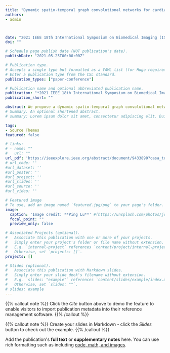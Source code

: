 ```yaml
---
title: "Dynamic spatio-temporal graph convolutional networks for cardiac motion analysis"
authors:
- admin 



date: "2021 IEEE 18th International Symposium on Biomedical Imaging (ISBI)"
doi: ""

# Schedule page publish date (NOT publication's date).
publishDate: "2021-05-25T00:00:00Z"

# Publication type.
# Accepts a single type but formatted as a YAML list (for Hugo requirements).
# Enter a publication type from the CSL standard.
publication_types: ["paper-conference"]

# Publication name and optional abbreviated publication name.
publication: "*2021 IEEE 18th International Symposium on Biomedical Imaging (ISBI)*"
publication_short: ""

abstract: We propose a dynamic spatio-temporal graph convolutional network (DST-GCN) approach to learn the left ventricular (LV) motion patterns from cardiac MR cine images. We represent the myocardial geometry using a graph that is constructed from sample nodes on endo- and epicardial contours. The DST-GCN follows an encoder-decoder framework. The encoder accepts a given cardiac motion represented by a sequence of ST-GCN. The decoder employs a graph-based gated recurrent unit (G-GRU) to predict future cardiac motion. We show that the DST-GCN can automatically quantify the spatio-temporal patterns in cardiac MR that characterise cardiac motion. Experiments are performed on the UK Biobank dataset. We compare four methods from two architecture variances. Experiments show that the proposed method inputting node velocities with residual connection in the decoder outperform others, and achieves a mean squared error of 0.135 pixel between the ground truth node locations and our prediction.
# Summary. An optional shortened abstract.
# summary: Lorem ipsum dolor sit amet, consectetur adipiscing elit. Duis posuere tellus ac convallis placerat. Proin tincidunt magna sed ex sollicitudin condimentum.

tags:
- Source Themes
featured: false

# links:
# - name: ""
#   url: ""
url_pdf: 'https://ieeexplore.ieee.org/abstract/document/9433890?casa_token=eEipFeM73qwAAAAA:HKp7a8duoq4xcLM9Til_pAPHc1UFktJpYWMxQCQAwOZPQLm5swDwxCOYCRkEsz1lerQJLWY' 
# url_code: ''
#url_dataset: ''
#url_poster: ''
#url_project: ''
#url_slides: ''
#url_source: ''
#url_video: ''

# Featured image
# To use, add an image named `featured.jpg/png` to your page's folder. 
image:
  caption: 'Image credit: **Ping Lu**' #(https://unsplash.com/photos/jdD8gXaTZsc)'
  focal_point: ""
  preview_only: false

# Associated Projects (optional).
#   Associate this publication with one or more of your projects.
#   Simply enter your project's folder or file name without extension.
#   E.g. `internal-project` references `content/project/internal-project/index.md`.
#   Otherwise, set `projects: []`.
projects: []

# Slides (optional).
#   Associate this publication with Markdown slides.
#   Simply enter your slide deck's filename without extension.
#   E.g. `slides: "example"` references `content/slides/example/index.md`.
#   Otherwise, set `slides: ""`.
# slides: example
---
```


{{% callout note %}}
Click the *Cite* button above to demo the feature to enable visitors to import publication metadata into their reference management software.
{{% /callout %}}

{{% callout note %}}
Create your slides in Markdown - click the *Slides* button to check out the example.
{{% /callout %}}

Add the publication's **full text** or **supplementary notes** here. You can use rich formatting such as including [code, math, and images](https://docs.hugoblox.com/content/writing-markdown-latex/).
